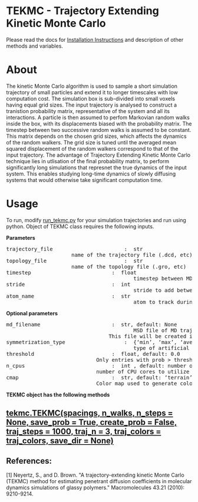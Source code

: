 # TEKMC - Trajectory Extending Kinetic Monte Carlo

Please read the docs for [Installation Instructions](docs/installation_instructions.md) and description of other methods and variables.

# About

The kinetic Monte Carlo algorithm is used to sample a short simulation trajectory of small particles and extend it to longer timescales with low computation cost.
The simulation box is sub-divided into small voxels having equal grid sizes.
The input trajectory is analysed to construct a tranistion probability matrix, representative of the system and all its interactions.
A particle is then assumed to perfom Markovian random walks inside the box, with its displacements biased with the probability matrix.
The timestep between two successive random walks is assumed to be constant.
This matrix depends on the chosen grid sizes, which affects the dynamics of the random walkers.
The grid size is tuned until the averaged mean squared displacement of the random walkers correspond to that of the input trajectory.
The advantage of Trajectory Extending Kinetic Monte Carlo technique lies in utlisation of the final probability matrix, to perform significantly long simulations that represnet the true dynamics of the input system.
This enables studying long-time dynamics of slowly diffusing systems that would otherwise take significant computation time.

# Usage
To run, modify [run_tekmc.py](tools/run_tekmc.py) for your simulation trajectories and run using python.
Object of TEKMC class requires the following inputs.

**Parameters**
<pre>
trajectory_file                       :  str 
					 name of the trajectory file (.dcd, etc)
topology_file	                      :  str 
					 name of the topology file (.gro, etc)
timestep	                      :  float
                                         timestep between MD frames in ns
stride		                      :  int
                                         stride to add between the frames of the trajectory
atom_name 	                      :  str
                                         atom to track during TEKMC
</pre>

**Optional parameters**
<pre>
md_filename	                      :  str, default: None
                                         MSD file of MD trajectories (should contain time and msd in ns and A^2)
		       	                 This file will be created if not provided
symmetrization_type                   :  {‘min’, ‘max’, ‘average’}, default: ‘average’
                                         type of artificial symmetrization imposed during TEKMC
threshold	                      :  float, default: 0.0
			                 Only entries with prob > threshold will be retained in the probability matrix
n_cpus		                      :  int , default: number of cores in the system
			                 number of CPU cores to utilize during TEKMC run
cmap		                      :  str, default: ‘terrain’
			                 Color map used to generate colors whenever required
</pre>
**TEKMC object has the following methods**

## [tekmc.TEKMC(spacings, n_walks, n_steps = None, save_prob = True, create_prob = False, traj_steps = 1000, traj_n = 3, traj_colors = traj_colors, save_dir = None)](docs/method_1.md)

## References:
[1] Neyertz, S., and D. Brown. "A trajectory-extending kinetic Monte Carlo (TEKMC) method for estimating penetrant diffusion coefficients in molecular dynamics simulations of glassy polymers." Macromolecules 43.21 (2010): 9210-9214.
